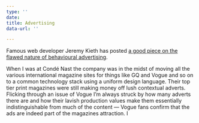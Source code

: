 ```yaml
---
type: ''
date: 
title: Advertising
data-url: ''

---
```

Famous web developer Jeremy Kieth has posted [a good piece on the flawed nature of behavioural advertising](https://adactio.com/journal/17658).   
  
When I was at Condé Nast the company was in the midst of moving all the various international magazine sites for things like GQ and Vogue and so on to a common technology stack using a uniform design language. Their top tier print magazines were still making money off lush contextual adverts. Flicking through an issue of Vogue I’m always struck by how many adverts there are and how their lavish production values make them essentially indistinguishable from much of the content — Vogue fans confirm that the ads are indeed part of the magazines attraction. I